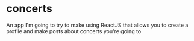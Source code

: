 # concerts
An app I'm going to try to make using ReactJS that allows you to create a profile and make posts about concerts you're going to
